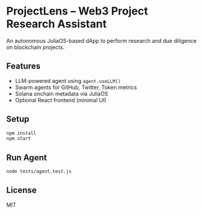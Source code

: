 # ProjectLens – Web3 Project Research Assistant

An autonomous JuliaOS-based dApp to perform research and due diligence on blockchain projects.

## Features
- LLM-powered agent using `agent.useLLM()`
- Swarm agents for GitHub, Twitter, Token metrics
- Solana onchain metadata via JuliaOS
- Optional React frontend (minimal UI)

## Setup
```bash
npm install
npm start
```

## Run Agent
```bash
node tests/agent.test.js
```

## License
MIT
